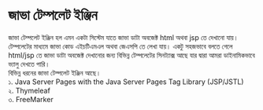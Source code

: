 # জাভা টেম্পলেট ইঞ্জিন

জাভা টেম্পলেট ইঞ্জিন হল এমন একটা সিস্টেম যাতে জাভা ডাটা অবজেক্ট html অথবা jsp তে দেখানো যায়। টেম্পলেটের মাধ্যমে জাভা কোড এইচটিএমএল অথবা জেএসপি তে লেখা যায়। একটু সহজভাবে বলতে গেলে html/jsp তে জাভা ডাটা অবজেক্ট দেখানোর জন্য বিভিন্ন টেম্পলেটের সিনট্যাক্স আছে যার দ্বারা আমরা ডাইনামিকভাবে ভ্যালু দেখতে পারি।                
বিভিন্ন ধরনের জাভা টেম্পলেট ইঞ্জিন আছে।    
১. Java Server Pages with the Java Server Pages Tag Library (JSP/JSTL)                  
২. Thymeleaf                
৩. FreeMarker                  